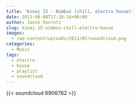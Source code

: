 ```yaml
---
title: 'Kinaj 15 - Nimbus (chill, electro house)'
date: 2013-08-08T17:18:14+00:00
author: Janik Vonrotz
slug: kinaj-15-nimbus-chill-electro-house
images:
  - /wp-content/uploads/2013/07/soundcloud.png
categories:
  - Music
tags:
  - electro
  - house
  - playlist
  - soundcloud
---
```

{{< soundcloud 6906762 >}}